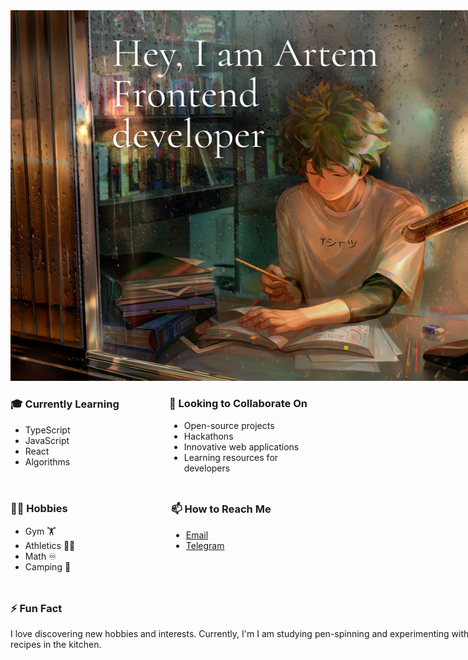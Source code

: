 <img style ="max-width: 900px" src="./work-text.jpg" />
<div style="display: flex; flex-wrap: wrap; gap: 10px;">

<div style="flex: 1; min-width: 180px;">
  <h3>🎓 Currently Learning</h3>
  <ul>
    <li>TypeScript</li>
    <li>JavaScript</li>
    <li>React</li>
    <li>Algorithms</li>
  </ul>
</div>

<div style="flex: 1; min-width: 250px;">
  <h3>💼 Looking to Collaborate On</h3>
  <ul>
    <li>Open-source projects</li>
    <li>Hackathons</li>
    <li>Innovative web applications</li>
    <li>Learning resources for developers</li>
  </ul>
</div>

<div style="flex: 1; min-width: 150px;">
  <h3>🚴‍♂️ Hobbies </h3>
  <ul>
    <li>Gym 🏋</li>
    <li>Athletics 🏃‍♂️</li>
    <li>Math ♾️</li>
    <li>Camping 🚙</li>
  </ul>
</div>

<div style="flex: 1; min-width: 180px;">
  <h3>📫 How to Reach Me</h3>
  <ul>
    <li><a href="artem_fedchenko_2017@mail.ru">Email</a></li>
    <li><a href=" https://t.me/fedddchenko">Telegram</a></li>
  </ul>
</div>

<div style="flex: 1; min-width: 800px;">
  <h3>⚡ Fun Fact</h3>
  <p>I love discovering new hobbies and interests. Currently, I'm I am studying pen-spinning and experimenting with new recipes in the kitchen.</p>
</div>

</div>

